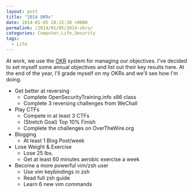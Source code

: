 ```yaml
---
layout: post
title: "2014 OKRs"
date: 2014-01-05 18:15:30 +0000
permalink: /2014/01/05/2014-okrs/
categories: Computer,Life,Security
tags:
  - Life
---
```

At work, we use the [OKR](https://en.wikipedia.org/wiki/OKR) system for managing our objectives.  I've decided to set myself some annual objectives and list out their key results here.  At the end of the year, I'll grade myself on my OKRs and we'll see how I'm doing.

- Get better at reversing
    - Complete OpenSecurityTraining.info x86 class
    - Complete 3 reversing challenges from WeChall
- Play CTFs
    - Compete in at least 3 CTFs
    - (Stretch Goal) Top 10% Finish
    - Complete the challenges on OverTheWire.org
- Blogging
    - At least 1 Blog Post/week
- Lose Weight & Exercise
    - Lose 25 lbs.
    - Get at least 60 minutes aerobic exercise a week
- Become a more powerful vim/zsh user
    - Use vim keybindings in zsh
    - Read full zsh guide
    - Learn 6 new vim commands


